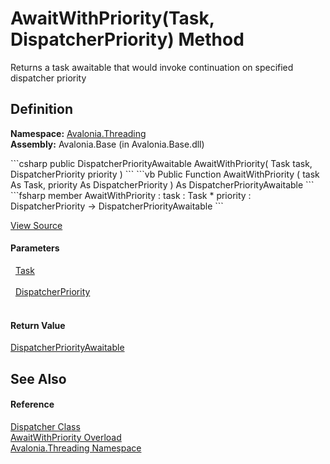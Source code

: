 # AwaitWithPriority(Task, DispatcherPriority) Method


Returns a task awaitable that would invoke continuation on specified dispatcher priority



## Definition
**Namespace:** <a href="N_Avalonia_Threading">Avalonia.Threading</a>  
**Assembly:** Avalonia.Base (in Avalonia.Base.dll)

<Tabs groupId="api-code-preview">
<TabItem value="csharp" label="C#">
```csharp
public DispatcherPriorityAwaitable AwaitWithPriority(
	Task task,
	DispatcherPriority priority
)
```
</TabItem>
<TabItem value="vb" label="VB">
```vb
Public Function AwaitWithPriority ( 
	task As Task,
	priority As DispatcherPriority
) As DispatcherPriorityAwaitable
```
</TabItem>
<TabItem value="fsharp" label="F#">
```fsharp
member AwaitWithPriority : 
        task : Task * 
        priority : DispatcherPriority -> DispatcherPriorityAwaitable 
```
</TabItem>
</Tabs>



<a href="https://github.com/AvaloniaUI/Avalonia/tree/master/src/Avalonia.Base/Threading/Dispatcher.Invoke.cs#L667" title="View the source code">View Source</a>



#### Parameters
<dl><dt>  <a href="https://learn.microsoft.com/dotnet/api/system.threading.tasks.task" target="_blank" rel="noopener noreferrer">Task</a></dt><dd> </dd><dt>  <a href="T_Avalonia_Threading_DispatcherPriority">DispatcherPriority</a></dt><dd> </dd></dl>

#### Return Value
<a href="T_Avalonia_Threading_DispatcherPriorityAwaitable">DispatcherPriorityAwaitable</a>

## See Also


#### Reference
<a href="T_Avalonia_Threading_Dispatcher">Dispatcher Class</a>  
<a href="Overload_Avalonia_Threading_Dispatcher_AwaitWithPriority">AwaitWithPriority Overload</a>  
<a href="N_Avalonia_Threading">Avalonia.Threading Namespace</a>  

